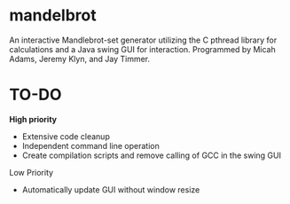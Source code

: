 # mandelbrot
An interactive Mandlebrot-set generator utilizing the C pthread library for calculations and a Java swing GUI for interaction.
Programmed by Micah Adams, Jeremy Klyn, and Jay Timmer.

TO-DO
===========
**High priority**
- Extensive code cleanup
- Independent command line operation
- Create compilation scripts and remove calling of GCC in the swing GUI

Low Priority
- Automatically update GUI without window resize
